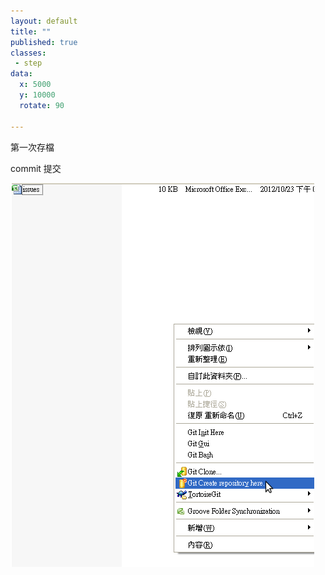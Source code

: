 ```yaml
---
layout: default
title: ""
published: true
classes:
 - step
data:
  x: 5000
  y: 10000
  rotate: 90

---
```


第一次存檔

commit 提交

![git-commit](git-commit.png)

